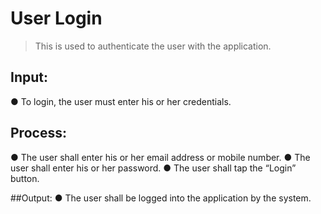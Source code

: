 # User Login
> This is used to authenticate the user with the application.

## Input:
  ● To login, the user must enter his or her credentials.

## Process:
  ● The user shall enter his or her email address or mobile number.
  ● The user shall enter his or her password.
  ● The user shall tap the “Login” button.

##Output:
  ● The user shall be logged into the application by the system.

